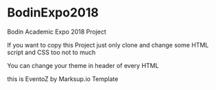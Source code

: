 # BodinExpo2018
Bodin Academic Expo 2018 Project

If you want to copy this Project just only clone and change some HTML script and CSS too not to much

You can change your theme in header of every HTML

this is EventoZ by Marksup.io Template
